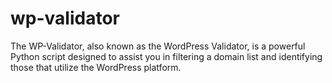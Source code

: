 # wp-validator
The WP-Validator, also known as the WordPress Validator, is a powerful Python script designed to assist you in filtering a domain list and identifying those that utilize the WordPress platform.
